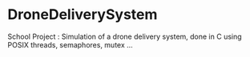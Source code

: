 # DroneDeliverySystem


School Project : Simulation of a drone delivery system, done in C using POSIX threads, semaphores, mutex ...